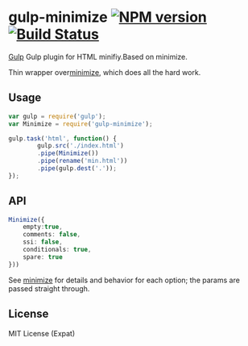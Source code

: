 # gulp-minimize [![NPM version][npm-image]][npm-url] [![Build Status][travis-image]][travis-url]
[Gulp](http://gulpjs.com/) Gulp plugin for HTML minifiy.Based on minimize.

Thin wrapper over[minimize](https://github.com/Swaagie/minimize), which does all the hard work.

## Usage

```javascript
var gulp = require('gulp');
var Minimize = require('gulp-minimize');

gulp.task('html', function() {
        gulp.src('./index.html')
        .pipe(Minimize())
        .pipe(rename('min.html'))
        .pipe(gulp.dest('.'));
});
```


## API

```typescript
Minimize({
	empty:true,
	comments: false,
	ssi: false,
	conditionals: true,
	spare: true 
}))
```

See [minimize](https://github.com/Swaagie/minimize#options-1) for details and behavior for each option; the params are passed straight through.

## License
MIT License (Expat)

[npm-url]: https://npmjs.org/package/gulp-minimize
[npm-image]: http://img.shields.io/npm/v/gulp-minimize.svg?style=flat
[travis-url]: https://travis-ci.org/foru17/gulp-minimize
[travis-image]: https://travis-ci.org/foru17/gulp-minimize.svg?branch=master
